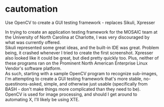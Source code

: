 cautomation
============

Use OpenCV to create a GUI testing framework - replaces Sikuli, Xpresser

In trying to create an application testing framework for the MOSAIC team at the University of North Carolina at Charlotte, I was very discouraged by what was currently offered.  
Sikuli represented some great ideas, and the built-in IDE was great. Problem being, it crashed whenever I tried to create the first screenshot. Xpresser also looked like it could be great, but died pretty quickly too. Plus, neither of these programs ran on the Prominent North American Enterprise Linux Vendor's software platform.  
As such, starting with a sample OpenCV program to recognize sub-images, I'm attempting to create a GUI testing framework that's more stable, no-questinons-asked, simple, and otherwise just usable (specifically from BASH - don't make things more complicated than they need to be).  
OpenCV is used for image processing, and should I get around to automating X, I'll likely be using XTE.
